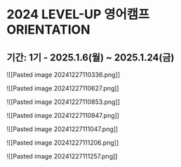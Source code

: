 # 2024 LEVEL-UP 영어캠프 ORIENTATION
## 기간: 1기 - 2025.1.6(월) ~ 2025.1.24(금)
![[Pasted image 20241227110336.png]]

![[Pasted image 20241227110627.png]]

![[Pasted image 20241227110853.png]]

![[Pasted image 20241227110947.png]]

![[Pasted image 20241227111047.png]]

![[Pasted image 20241227111206.png]]

![[Pasted image 20241227111257.png]]


